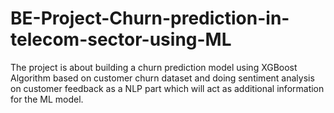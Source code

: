 # BE-Project-Churn-prediction-in-telecom-sector-using-ML
The project is about building a churn prediction model using XGBoost Algorithm based on customer churn dataset and doing sentiment analysis on customer feedback as a NLP part which will act as additional information for the ML model.
